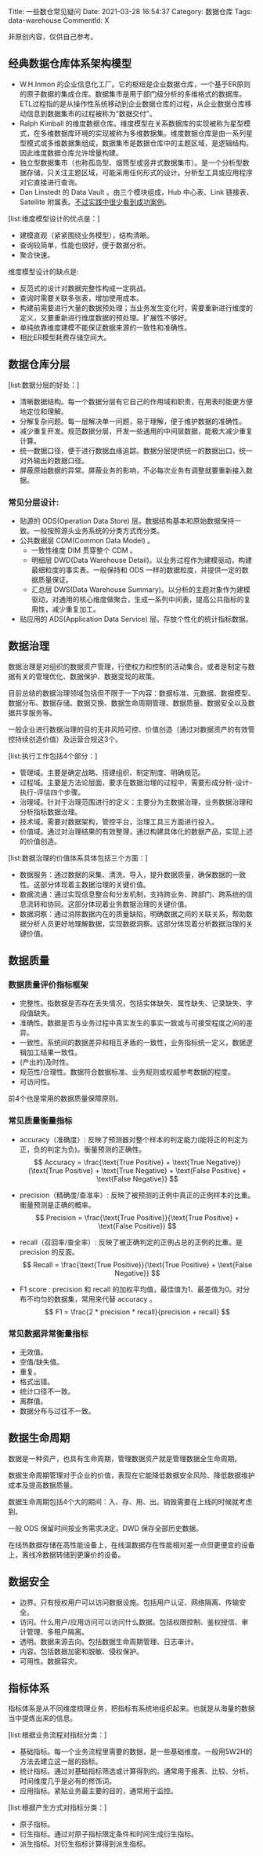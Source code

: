 Title: 一些数仓常见疑问
Date: 2021-03-28 16:54:37
Category: 数据仓库
Tags: data-warehouse
CommentId: X

非原创内容，仅供自己参考。

<!-- PELICAN_END_SUMMARY -->

## 经典数据仓库体系架构模型

+ W.H.Inmon 的企业信息化工厂。它的枢纽是企业数据仓库，一个基于ER原则的原子数据的集成仓库。数据集市是用于部门级分析的多维格式的数据库。ETL过程指的是从操作性系统移动到企业数据仓库的过程，从企业数据仓库移动信息到数据集市的过程被称为“数据交付”。
+ Ralph Kimball 的维度数据仓库。维度模型在关系数据库的实现被称为星型模式，在多维数据库环境的实现被称为多维数据集。维度数据仓库是由一系列星型模式或多维数据集组成，数据集市是数据仓库中的主题区域，是逻辑结构。因此维度数据仓库允许增量构建。
+ 独立型数据集市（也称孤岛型、烟筒型或竖井式数据集市）。是一个分析型数据存储，只关注主题区域，可能采用任何形式的设计。分析型工具或应用程序对它直接进行查询。
+ Dan Linstedt 的 Data Vault 。由三个模块组成，Hub 中心表、Link 链接表、Satellite 附属表。[不过实践中很少看到成功案例](https://timi.eu/blog/data-vaulting-from-a-bad-idea-to-inefficient-implementation/)。


[list:维度模型设计的优点是：]

+ 建模直观（紧紧围绕业务模型），结构清晰。
+ 查询较简单，性能也很好，便于数据分析。
+ 聚合快速。

维度模型设计的缺点是:

+ 反范式的设计对数据完整性构成一定挑战。
+ 查询时需要关联多张表，增加使用成本。
+ 构建前需要进行大量的数据预处理；当业务发生变化时，需要重新进行维度的定义，又要重新进行维度数据的预处理。扩展性不够好。
+ 单纯依靠维度建模不能保证数据来源的一致性和准确性。
+ 相比ER模型耗费存储空间大。


## 数据仓库分层

[list:数据分层的好处：]

+ 清晰数据结构。每一个数据分层有它自己的作用域和职责，在用表时能更方便地定位和理解。
+ 分解复杂问题。每一层解决单一问题，易于理解，便于维护数据的准确性。
+ 减少重复开发。规范数据分层，开发一些通用的中间层数据，能极大减少重复计算。
+ 统一数据口径，便于进行数据血缘追踪。数据分层提供统一的数据出口，统一对外输出的数据口径。
+ 屏蔽原始数据的异常。屏蔽业务的影响，不必每次业务有调整就要重新接入数据。


### 常见分层设计:

+ 贴源的 ODS(Operation Data Store) 层。数据结构基本和原始数据保持一致。一般按照源头业务系统的分类方式而分类。
+ 公共数据层 CDM(Common Data Model) 。
  + 一致性维度 DIM 贯穿整个 CDM 。
  + 明细层 DWD(Data Warehouse Detail)。以业务过程作为建模驱动，构建最细粒度的事实表。一般保持和 ODS 一样的数据粒度，并提供一定的数据质量保证。
  + 汇总层 DWS(Data Warehouse Summary)。以分析的主题对象作为建模驱动，对通用的核心维度做聚合，生成一系列中间表，提高公共指标的复用性，减少重复加工。
+ 贴应用的 ADS(Application Data Service) 层。存放个性化的统计指标数据。


## 数据治理

数据治理是对组织的数据资产管理，行使权力和控制的活动集合。或者是制定与数据有关的管理优化、数据保护、数据变现的政策。

目前总结的数据治理领域包括但不限于一下内容：数据标准、元数据、数据模型、数据分布、数据存储、数据交换、数据生命周期管理、数据质量、数据安全以及数据共享服务等。

一般企业进行数据治理的目的无非风险可控、价值创造（通过对数据资产的有效管控持续创造价值）及运营合规这3个。

[list:执行工作包括4个部分：]

+ 管理域。主要是确定战略、搭建组织、制定制度、明确规范。
+ 过程域。主要是方法论层面，要求在数据治理的过程中，需要形成分析-设计-执行-评估四个步骤。
+ 治理域。针对于治理范围进行的定义：主要分为主数据治理，业务数据治理和分析指标数据治理。
+ 技术域。需要对数据架构，管控平台，治理工具三方面进行投入。
+ 价值域。通过对治理结果的有效整理，通过构建具体化的数据产品，实现上述的价值创造。


[list:数据治理的价值体系具体包括三个方面：]

+ 数据服务：通过数据的采集、清洗、导入，提升数据质量，确保数据的一致性。这部分体现着主数据治理的关键价值。
+ 数据流通：通过实现信息整合和分发机制，支持跨业务、跨部门、跨系统的信息流转和协同。这部分体现着业务数据治理的关键价值。
+ 数据洞察：通过消除数据内在的质量缺陷，明确数据之间的关联关系，帮助数据分析人员更好地理解数据，实现数据洞察。这部分体现着分析数据治理的关键价值。


## 数据质量

### 数据质量评价指标框架

+ 完整性。指数据是否存在丢失情况，包括实体缺失、属性缺失、记录缺失、字段值缺失。
+ 准确性。数据是否与业务过程中真实发生的事实一致或与可接受程度之间的差异。
+ 一致性。系统间的数据差异和相互矛盾的一致性，业务指标统一定义，数据逻辑加工结果一致性。
+ (产出的)及时性。
+ 规范性/合理性。数据符合数据标准、业务规则或权威参考数据的程度。
+ 可访问性。

前4个也是常用的数据质量保障原则。


### 常见质量衡量指标

+ accuracy（准确度）: 反映了预测器对整个样本的判定能力(能将正的判定为正，负的判定为负)。衡量预测的正确性。
  $$ Accuracy = \frac{\text{True Positive} + \text{True Negative}}{\text{True Positive} + \text{True Negative} + \text{False Positive} + \text{False Negative}} $$

+ precision（精确度/查准率）: 反映了被预测的正例中真正的正例样本的比重。衡量预测是正确的概率。
  $$ Precision = \frac{\text{True Positive}}{\text{True Positive} + \text{False Positive}} $$

+ recall（召回率/查全率）: 反映了被正确判定的正例占总的正例的比重。是 precision 的反面。
  $$ Recall = \frac{\text{True Positive}}{\text{True Positive} + \text{False Negative}} $$

+ F1 score : precision 和 recall 的加权平均值，最佳值为1、最差值为0。对分布不均匀的数据集，常用来代替 accuracy 。
  $$ F1 = \frac{2 * precision * recall}{precision + recall} $$


### 常见数据异常衡量指标

+ 无效值。
+ 空值/缺失值。
+ 重复。
+ 格式出错。
+ 统计口径不一致。
+ 离群值。
+ 数据分布与过往不一致。


## 数据生命周期

数据是一种资产，也具有生命周期，管理数据资产就是管理数据全生命周期。

数据生命周期管理对于企业的价值，表现在它能降低数据安全风险、降低数据维护成本及提高数据质量。

数据生命周期包括4个大的期间：入、存、用、出。销毁需要在上线的时候就考虑到。

一般 ODS 保留时间按业务需求决定。DWD 保存全部历史数据。

在线热数据存储在高性能设备上，在线温数据存在性能相对差一点但更便宜的设备上，离线冷数据转储到更廉价的设备。


## 数据安全

+ 边界。只有授权用户可以访问数据设施。包括用户认证、网络隔离、传输安全。
+ 访问。什么用户/应用访问可以访问什么数据。包括权限控制、鉴权授信、审计管理、多租户隔离。
+ 透明。数据来源去向。包括数据生命周期管理、日志审计。
+ 内容。包括数据加密和脱敏、侵权保护。
+ 可用性。数据容灾。


## 指标体系

指标体系是从不同维度梳理业务，把指标有系统地组织起来。也就是从海量的数据当中提炼出来的信息。

[list:根据业务流程对指标分类：]

+ 基础指标。每一个业务流程里需要的数据，是一些基础维度。一般用5W2H的方法去建立这一层的指标。
+ 统计指标。通过对基础指标筛选或计算得到的。通常用于报表、比较、分析。时间维度几乎是必有的修饰词。
+ 应用指标。紧贴业务最主要的目的，通常用于监控。


[list:根据产生方式对指标分类：]

+ 原子指标。
+ 衍生指标。通过对原子指标限定条件和时间生成衍生指标。
+ 派生指标。对衍生指标计算得到派生指标。

